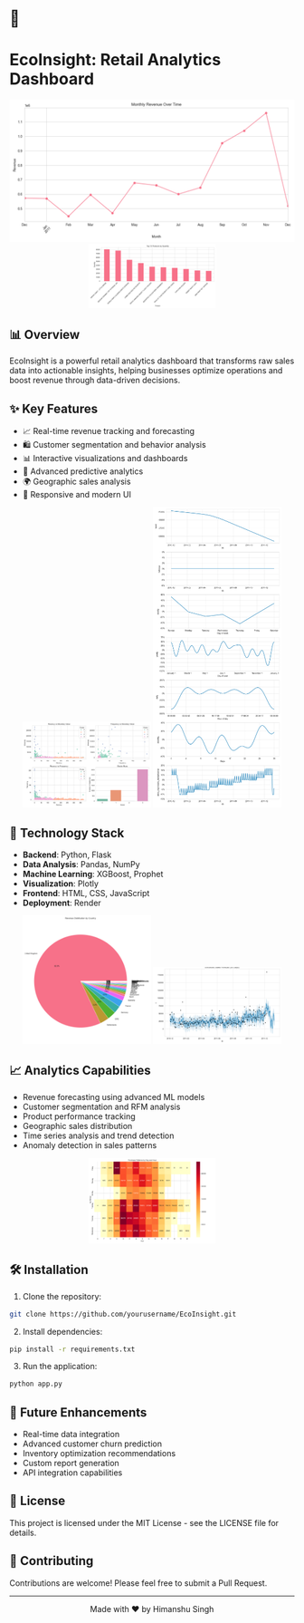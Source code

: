 # 🌟 <h1>EcoInsight: Retail Analytics Dashboard</h1>

<div align="center">
  <img src="./UI_images/UI1.png" alt="Dashboard Overview">
  <img src="./UI_images/UI2.png" width="45%" alt="Revenue Analysis">
</div>

## 📊 Overview

EcoInsight is a powerful retail analytics dashboard that transforms raw sales data into actionable insights, helping businesses optimize operations and boost revenue through data-driven decisions.

## ✨ Key Features

- 📈 Real-time revenue tracking and forecasting
- 🛍️ Customer segmentation and behavior analysis
- 📊 Interactive visualizations and dashboards
- 🔮 Advanced predictive analytics
- 🌍 Geographic sales analysis
- 📱 Responsive and modern UI

<div align="center">
  <img src="./UI_images/UI3.png" width="45%" alt="Customer Analysis">
  <img src="./UI_images/UI4.png" width="45%" alt="Geographic Analysis">
</div>

## 🚀 Technology Stack

- **Backend**: Python, Flask
- **Data Analysis**: Pandas, NumPy
- **Machine Learning**: XGBoost, Prophet
- **Visualization**: Plotly
- **Frontend**: HTML, CSS, JavaScript
- **Deployment**: Render

<div align="center">
  <img src="./UI_images/UI5.png" width="45%" alt="Product Analysis">
  <img src="./UI_images/UI6.png" width="45%" alt="Time Series Analysis">
</div>

## 📈 Analytics Capabilities

- Revenue forecasting using advanced ML models
- Customer segmentation and RFM analysis
- Product performance tracking
- Geographic sales distribution
- Time series analysis and trend detection
- Anomaly detection in sales patterns

<div align="center">
  <img src="./UI_images/UI7.png" width="45%" alt="Forecasting">
</div>

## 🛠️ Installation

1. Clone the repository:
```bash
git clone https://github.com/yourusername/EcoInsight.git
```

2. Install dependencies:
```bash
pip install -r requirements.txt
```

3. Run the application:
```bash
python app.py
```

## 🔮 Future Enhancements

- Real-time data integration
- Advanced customer churn prediction
- Inventory optimization recommendations
- Custom report generation
- API integration capabilities

## 📝 License

This project is licensed under the MIT License - see the LICENSE file for details.

## 👥 Contributing

Contributions are welcome! Please feel free to submit a Pull Request.

---

<div align="center">
  <p>Made with ❤️ by Himanshu Singh</p>
</div> 